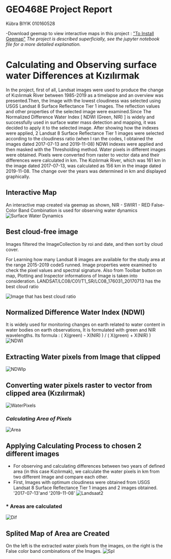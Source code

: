 # GEO468E Project Report
 Kübra BIYIK                     010160528
 
-Download geemap to view interactive maps in this project : ["To Install Geemap"](https://pypi.org/project/geemap/)
*The project is described superficially, see the jupyter notebook file for a more detailed explanation.*
# Calculating and Observing surface water Differences at Kızılırmak
In the project, first of all, Landsat images were used to produce the change of Kızılırmak River between 1985-2019 as a timelapse and an overview was presented.Then, the Image with the lowest cloudiness was selected using USGS Landsat 8 Surface Reflectance Tier 1 images. The reflection values and other properties of the selected image were examined.Since The Normalized Difference Water Index [ NDWI (Green, NIR) ] is widely and successfully used in surface water mass detection and mapping, it was decided to apply it to the selected image. After showing how the indexes were applied, 2 Landsat 8 Surface Reflectance Tier 1 images were selected according to the cloudiness ratio (when I ran the codes, I obtained the images dated 2017-07-13 and 2019-11-08) NDWI indexes were applied and then masked with the Thresholding method. Water pixels in different images were obtained. Pixels were converted from raster to vector data and their differences were calculated in km. The Kızılırmak River, which was 161 km in the image dated 2017-07-13, was calculated as 156 km in the image dated 2019-11-08. The change over the years was determined in km and displayed graphically.

## Interactive Map
An interactive map created via geemap as shown, NIR - SWIR1 - RED False-Color Band Combination is used for observing water dynamics
![Surface Water Dynamics](Images/Surface-Water-Dynamics.png)


## Best cloud-free image
Images filtered the ImageCollection by roi and date, and then sort by cloud cover.

For Learning how many Landsat 8 images are available for the study area at the range 2015-2019 codeS runned.
Image properties were examined to check the pixel values and spectral signature. Also from Toolbar button on map, Plotting and Inspector informations of Image is taken into consideration. LANDSAT/LC08/C01/T1_SR/LC08_176031_20170713 has the best cloud ratio

![Image that has best cloud ratio ](Images/Best_Image.png)

## Normalized Difference Water Index (NDWI)
It is widely used for monitoring changes on earth related to water content in water bodies on earth observations, It is formulated with green and NIR wavelengths. Its formula : ( X(green) - X(NIR) ) / ( X(green) + X(NIR) )
![NDWI](Images/NDWI.png)

## Extracting Water pixels from Image that clipped
![NDWIp](Images/NDWI-WaterPixels.png)

## Converting water pixels raster to vector from clipped area (Kızılırmak)
![WaterPixels](Images/ExtractingWaterPixels.png)

### *Calculating Area of Pixels*
![Area](Images/Area.png)


## Applying Calculating Process to chosen 2 different images
- For observing and calculating differences between two years of defined area (in this case Kızılırmak), we calculate the water pixels in km from two different Image and compare each other.
- First, Images with optimum cloudiness were obtained from USGS Landsat 8 Surface Reflectance Tier 1 images and 2 images obtained. '2017-07-13'and '2019-11-08'
![Landsaat2](Images/ExtractingWaterPixelsonChosenArea.png)

### * Areas are calculated
![Dif](Images/Differences.png)

## Splited Map of Area are Created
On the left is the extracted water pixels from the images, on the right is the False color band combinations of the Images.
![Spl](Images/SplitterMap.png)

